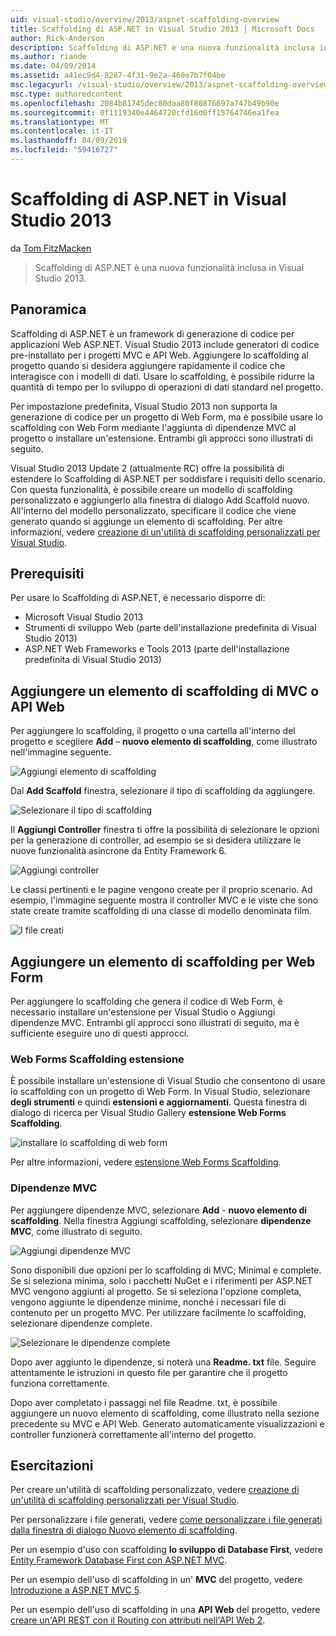 ```yaml
---
uid: visual-studio/overview/2013/aspnet-scaffolding-overview
title: Scaffolding di ASP.NET in Visual Studio 2013 | Microsoft Docs
author: Rick-Anderson
description: Scaffolding di ASP.NET è una nuova funzionalità inclusa in Visual Studio 2013.
ms.author: riande
ms.date: 04/09/2014
ms.assetid: a41ec9d4-8287-4f31-9e2a-460e7b7f04be
msc.legacyurl: /visual-studio/overview/2013/aspnet-scaffolding-overview
msc.type: authoredcontent
ms.openlocfilehash: 2084b81745dec80daa80f80876697a747b49b90e
ms.sourcegitcommit: 0f1119340e4464720cfd16d0ff15764746ea1fea
ms.translationtype: MT
ms.contentlocale: it-IT
ms.lasthandoff: 04/09/2019
ms.locfileid: "59416727"
---
```

# <a name="aspnet-scaffolding-in-visual-studio-2013"></a>Scaffolding di ASP.NET in Visual Studio 2013

da [Tom FitzMacken](https://github.com/tfitzmac)

> Scaffolding di ASP.NET è una nuova funzionalità inclusa in Visual Studio 2013.


## <a name="overview"></a>Panoramica

Scaffolding di ASP.NET è un framework di generazione di codice per applicazioni Web ASP.NET. Visual Studio 2013 include generatori di codice pre-installato per i progetti MVC e API Web. Aggiungere lo scaffolding al progetto quando si desidera aggiungere rapidamente il codice che interagisce con i modelli di dati. Usare lo scaffolding, è possibile ridurre la quantità di tempo per lo sviluppo di operazioni di dati standard nel progetto.

Per impostazione predefinita, Visual Studio 2013 non supporta la generazione di codice per un progetto di Web Form, ma è possibile usare lo scaffolding con Web Form mediante l'aggiunta di dipendenze MVC al progetto o installare un'estensione. Entrambi gli approcci sono illustrati di seguito.

Visual Studio 2013 Update 2 (attualmente RC) offre la possibilità di estendere lo Scaffolding di ASP.NET per soddisfare i requisiti dello scenario. Con questa funzionalità, è possibile creare un modello di scaffolding personalizzato e aggiungerlo alla finestra di dialogo Add Scaffold nuovo. All'interno del modello personalizzato, specificare il codice che viene generato quando si aggiunge un elemento di scaffolding. Per altre informazioni, vedere [creazione di un'utilità di scaffolding personalizzati per Visual Studio](https://go.microsoft.com/fwlink/p/?LinkId=395029).

## <a name="prerequisites"></a>Prerequisiti

Per usare lo Scaffolding di ASP.NET, è necessario disporre di:

- Microsoft Visual Studio 2013
- Strumenti di sviluppo Web (parte dell'installazione predefinita di Visual Studio 2013)
- ASP.NET Web Frameworks e Tools 2013 (parte dell'installazione predefinita di Visual Studio 2013)

## <a name="add-a-scaffolded-item-to-mvc-or-web-api"></a>Aggiungere un elemento di scaffolding di MVC o API Web

Per aggiungere lo scaffolding, il progetto o una cartella all'interno del progetto e scegliere **Add** – **nuovo elemento di scaffolding**, come illustrato nell'immagine seguente.

![Aggiungi elemento di scaffolding](aspnet-scaffolding-overview/_static/image1.png)

Dal **Add Scaffold** finestra, selezionare il tipo di scaffolding da aggiungere.

![Selezionare il tipo di scaffolding](aspnet-scaffolding-overview/_static/image2.png)

Il **Aggiungi Controller** finestra ti offre la possibilità di selezionare le opzioni per la generazione di controller, ad esempio se si desidera utilizzare le nuove funzionalità asincrone da Entity Framework 6.

![Aggiungi controller](aspnet-scaffolding-overview/_static/image3.png)

Le classi pertinenti e le pagine vengono create per il proprio scenario. Ad esempio, l'immagine seguente mostra il controller MVC e le viste che sono state create tramite scaffolding di una classe di modello denominata film.

![I file creati](aspnet-scaffolding-overview/_static/image4.png)

## <a name="add-a-scaffolded-item-to-web-forms"></a>Aggiungere un elemento di scaffolding per Web Form

Per aggiungere lo scaffolding che genera il codice di Web Form, è necessario installare un'estensione per Visual Studio o Aggiungi dipendenze MVC. Entrambi gli approcci sono illustrati di seguito, ma è sufficiente eseguire uno di questi approcci.

### <a name="web-forms-scaffolding-extension"></a>Web Forms Scaffolding estensione

È possibile installare un'estensione di Visual Studio che consentono di usare lo scaffolding con un progetto di Web Form. In Visual Studio, selezionare **degli strumenti** e quindi **estensioni e aggiornamenti**. Questa finestra di dialogo di ricerca per Visual Studio Gallery **estensione Web Forms Scaffolding**.

![installare lo scaffolding di web form](aspnet-scaffolding-overview/_static/image5.png)

Per altre informazioni, vedere [estensione Web Forms Scaffolding](https://go.microsoft.com/fwlink/p/?LinkId=396478).

### <a name="mvc-dependencies"></a>Dipendenze MVC

Per aggiungere dipendenze MVC, selezionare **Add** - **nuovo elemento di scaffolding**. Nella finestra Aggiungi scaffolding, selezionare **dipendenze MVC**, come illustrato di seguito.

![Aggiungi dipendenze MVC](aspnet-scaffolding-overview/_static/image6.png)

Sono disponibili due opzioni per lo scaffolding di MVC; Minimal e complete. Se si seleziona minima, solo i pacchetti NuGet e i riferimenti per ASP.NET MVC vengono aggiunti al progetto. Se si seleziona l'opzione completa, vengono aggiunte le dipendenze minime, nonché i necessari file di contenuto per un progetto MVC. Per utilizzare facilmente lo scaffolding, selezionare dipendenze complete.

![Selezionare le dipendenze complete](aspnet-scaffolding-overview/_static/image7.png)

Dopo aver aggiunto le dipendenze, si noterà una **Readme. txt** file. Seguire attentamente le istruzioni in questo file per garantire che il progetto funziona correttamente.

Dopo aver completato i passaggi nel file Readme. txt, è possibile aggiungere un nuovo elemento di scaffolding, come illustrato nella sezione precedente su MVC e API Web. Generato automaticamente visualizzazioni e controller funzionerà correttamente all'interno del progetto.

## <a name="tutorials"></a>Esercitazioni

Per creare un'utilità di scaffolding personalizzato, vedere [creazione di un'utilità di scaffolding personalizzati per Visual Studio](https://go.microsoft.com/fwlink/p/?LinkId=395029).

Per personalizzare i file generati, vedere [come personalizzare i file generati dalla finestra di dialogo Nuovo elemento di scaffolding](https://blogs.msdn.com/b/webdev/archive/2013/12/26/how-to-customize-the-generated-files-from-the-new-scaffolded-item-dialog.aspx).

Per un esempio d'uso con scaffolding **lo sviluppo di Database First**, vedere [Entity Framework Database First con ASP.NET MVC](../../../mvc/overview/getting-started/database-first-development/setting-up-database.md).

Per un esempio dell'uso di scaffolding in un' **MVC** del progetto, vedere [Introduzione a ASP.NET MVC 5](../../../mvc/overview/getting-started/introduction/getting-started.md).

Per un esempio dell'uso di scaffolding in una **API Web** del progetto, vedere [creare un'API REST con il Routing con attributi nell'API Web 2](../../../web-api/overview/web-api-routing-and-actions/create-a-rest-api-with-attribute-routing.md).
